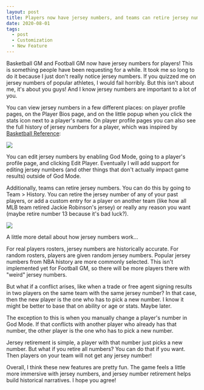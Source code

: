 ```yaml
---
layout: post
title: Players now have jersey numbers, and teams can retire jersey numbers of former players
date: 2020-08-01
tags:
  - post
  - Customization
  - New Feature
---
```


Basketball GM and Football GM now have jersey numbers for players! This is something people have been requesting for a while. It took me so long to do it because I just don't really notice jersey numbers. If you quizzed me on jersey numbers of popular athletes, I would fail horribly. But this isn't about me, it's about you guys! And I know jersey numbers are important to a lot of you.

You can view jersey numbers in a few different places: on player profile pages, on the Player Bios page, and on the little popup when you click the stats icon next to a player's name. On player profile pages you can also see the full history of jersey numbers for a player, which was inspired by [Basketball Reference](https://www.basketball-reference.com/players/o/outlatr01.html):

<!--more-->

<img src="/files/jersey-numbers-1.png" class="img-fluid" />

You can edit jersey numbers by enabling God Mode, going to a player's profile page, and clicking Edit Player. Eventually I will add support for editing jersey numbers (and other things that don't actually impact game results) outside of God Mode.

Additionally, teams can retire jersey numbers. You can do this by going to Team > History. You can retire the jersey number of any of your past players, or add a custom entry for a player on another team (like how all MLB team retired Jackie Robinson's jersey) or really any reason you want (maybe retire number 13 because it's bad luck?).

<a href="/files/jersey-numbers-2.png"><img src="/files/jersey-numbers-2.png" class="img-fluid"></a>

A little more detail about how jersey numbers work...

For real players rosters, jersey numbers are historically accurate. For random rosters, players are given random jersey numbers. Popular jersey numbers from NBA history are more commonly selected. This isn't implemented yet for Football GM, so there will be more players there with "weird" jersey numbers.

But what if a conflict arises, like when a trade or free agent signing results in two players on the same team with the same jersey number? In that case, then the new player is the one who has to pick a new number. I know it might be better to base that on ability or age or stats. Maybe later.

The exception to this is when you manually change a player's number in God Mode. If that conflicts with another player who already has that number, the other player is the one who has to pick a new number.

Jersey retirement is simple, a player with that number just picks a new number. But what if you retire all numbers? You can do that if you want. Then players on your team will not get any jersey number!

Overall, I think these new features are pretty fun. The game feels a little more immersive with jersey numbers, and jersey number retirement helps build historical narratives. I hope you agree!
